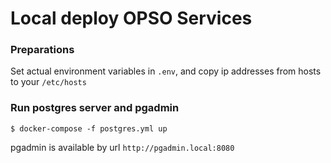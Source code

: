 Local deploy OPSO Services 
==========================

### Preparations

Set actual environment variables in `.env`, and copy ip addresses from hosts to your `/etc/hosts` 

### Run postgres server and pgadmin

```
$ docker-compose -f postgres.yml up
```

pgadmin is available by url `http://pgadmin.local:8080`
